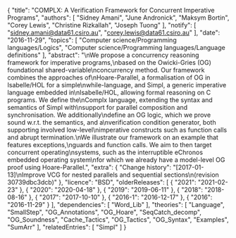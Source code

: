 {
    "title": "COMPLX: A Verification Framework for Concurrent Imperative Programs",
    "authors": [
        "Sidney Amani",
        "June Andronick",
        "Maksym Bortin",
        "Corey Lewis",
        "Christine Rizkallah",
        "Joseph Tuong"
    ],
    "notify": [
        "sidney.amani@data61.csiro.au",
        "corey.lewis@data61.csiro.au"
    ],
    "date": "2016-11-29",
    "topics": [
        "Computer science/Programming languages/Logics",
        "Computer science/Programming languages/Language definitions"
    ],
    "abstract": "\nWe propose a concurrency reasoning framework for imperative programs,\nbased on the Owicki-Gries (OG) foundational shared-variable\nconcurrency method. Our framework combines the approaches of\nHoare-Parallel, a formalisation of OG in Isabelle/HOL for a simple\nwhile-language, and Simpl, a generic imperative language embedded in\nIsabelle/HOL, allowing formal reasoning on C programs. We define the\nComplx language, extending the syntax and semantics of Simpl with\nsupport for parallel composition and synchronisation. We additionally\ndefine an OG logic, which we prove sound w.r.t. the  semantics, and a\nverification condition generator, both supporting involved low-level\nimperative constructs such as function calls and abrupt termination.\nWe illustrate our framework on an example that features exceptions,\nguards and function calls.  We aim to then target concurrent operating\nsystems, such as the interruptible eChronos embedded operating system\nfor which we already have a model-level OG proof using Hoare-Parallel.",
    "extra": {
        "Change history": "[2017-01-13]\nImprove VCG for nested parallels and sequential sections\n(revision 30739dbc3dcb)"
    },
    "licence": "BSD",
    "olderReleases": [
        {
            "2021": "2021-02-23"
        },
        {
            "2020": "2020-04-18"
        },
        {
            "2019": "2019-06-11"
        },
        {
            "2018": "2018-08-16"
        },
        {
            "2017": "2017-10-10"
        },
        {
            "2016-1": "2016-12-17"
        },
        {
            "2016": "2016-11-29"
        }
    ],
    "dependencies": [
        "Word_Lib"
    ],
    "theories": [
        "Language",
        "SmallStep",
        "OG_Annotations",
        "OG_Hoare",
        "SeqCatch_decomp",
        "OG_Soundness",
        "Cache_Tactics",
        "OG_Tactics",
        "OG_Syntax",
        "Examples",
        "SumArr"
    ],
    "relatedEntries": [
        "Simpl"
    ]
}